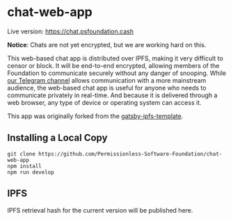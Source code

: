 # chat-web-app

Live version: https://chat.psfoundation.cash

**Notice**: Chats are not yet encrypted, but we are working hard on this.

This web-based chat app is distributed over IPFS, making it very difficult
to censor or block. It will be end-to-end encrypted, allowing members of the
Foundation to communicate securely without any danger of snooping.
While [our Telegram channel](https://t.me/permissionless_software) allows
communication with a more mainstream audience, the web-based chat app is useful
for anyone who needs to communicate privately in real-time. And because it is
delivered through a web browser, any type of device or operating system can
access it.

This app was originally forked from the [gatsby-ipfs-template](https://github.com/Permissionless-Software-Foundation/gatsby-ipfs-template).


## Installing a Local Copy
```
git clone https://github.com/Permissionless-Software-Foundation/chat-web-app
npm install
npm run develop
```

## IPFS
IPFS retrieval hash for the current version will be published here.
